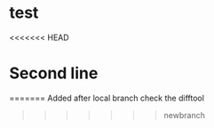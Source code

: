 # test
<<<<<<< HEAD
# Second line 
=======
Added after local branch
check the difftool
>>>>>>> newbranch
